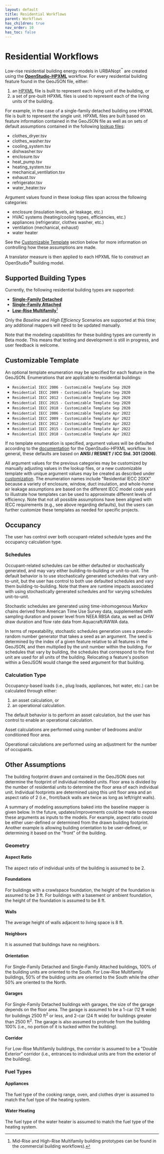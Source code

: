 ```yaml
---
layout: default
title: Residential Workflows
parent: Workflows
has_children: true
nav_order: 10
has_toc: false
---
```


# Residential Workflows

Low-rise residential building energy models in URBANopt<sup>&trade;</sup> are created using the [**OpenStudio-HPXML**](https://github.com/NREL/OpenStudio-HPXML) workflow.
For every residential building feature found in the GeoJSON file, either:

1. an [HPXML](https://hpxml.nrel.gov) file is built to represent each living unit of the building, or
1. a set of pre-built HPXML files is used to represent each of the living units of the building.

For example, in the case of a single-family detached building one HPXML file is built to represent the single unit.
HPXML files are built based on feature information contained in the GeoJSON file as well as on sets of default assumptions contained in the following [lookup files](https://github.com/urbanopt/urbanopt-example-geojson-project/tree/develop/example_project/mappers/residential):

* clothes_dryer.tsv
* clothes_washer.tsv
* cooling_system.tsv
* dishwasher.tsv
* enclosure.tsv
* heat_pump.tsv
* heating_system.tsv
* mechanical_ventilation.tsv
* exhaust.tsv
* refrigerator.tsv
* water_heater.tsv

Argument values found in these lookup files span across the following categories:

* enclosure (insulation levels, air leakage, etc.)
* HVAC systems (heating/cooling types, efficiencies, etc.)
* appliances (refrigerator, clothes washer, etc.)
* ventilation (mechanical, exhaust)
* water heater

See the [Customizable Template](#customizable-template) section below for more information on controlling how these assumptions are made.

A translator measure is then applied to each HPXML file to construct an OpenStudio<sup>&copy;</sup> building model.

## Supported Building Types

Currently, the following residential building types are supported:

- [**Single-Family Detached**](./single_family_detached)
- [**Single-Family Attached**](./single_family_attached)
- [**Low-Rise Multifamily**](./multifamily)[^1]

Only the *Baseline* and *High Efficiency* Scenarios are supported at this time; any additional mappers will need to be updated manually.

Note that the modeling capabilities for these building types are currently in Beta mode.
This means that testing and development is still in progress, and user feedback is welcome.

[^1]: Mid-Rise and High-Rise Multifamily building prototypes can be found in the commercial building workflows).

## Customizable Template

An optional template enumeration may be specified for each feature in the GeoJSON.
Enumerations that are applicable to residential buildings:

- `Residential IECC 2006 - Customizable Template Sep 2020`
- `Residential IECC 2009 - Customizable Template Sep 2020`
- `Residential IECC 2012 - Customizable Template Sep 2020`
- `Residential IECC 2015 - Customizable Template Sep 2020`
- `Residential IECC 2018 - Customizable Template Sep 2020`
- `Residential IECC 2006 - Customizable Template Apr 2022`
- `Residential IECC 2009 - Customizable Template Apr 2022`
- `Residential IECC 2012 - Customizable Template Apr 2022`
- `Residential IECC 2015 - Customizable Template Apr 2022`
- `Residential IECC 2018 - Customizable Template Apr 2022`

If no template enumeration is specified, argument values will be defaulted according to the [documentation](https://openstudio-hpxml.readthedocs.io/en/latest/workflow_inputs.html) for the OpenStudio-HPXML workflow.
In general, these defaults are based on **ANSI / RESNET / ICC Std. 301 (2006)**.

All argument values for the previous categories may be customized by manually adjusting values in
the lookup files, or a new customizable template with unique argument values may be created as
described under [customization](customization.md).
The enumeration names include "Residential IECC 20XX" because a variety of enclosure, window, duct insulation, and whole-home air leakage assumptions are based on the different IECC model code years to illustrate how templates can be used to approximate different levels of efficiency.
Note that not all possible assumptions have been aligned with IECC requirements (e.g., see above regarding defaults), but the users can further customize these templates as needed for specific projects.

## Occupancy

The user has control over both occupant-related schedule types and the occupancy calculation type.

### Schedules

Occupant-related schedules can be either defaulted or stochastically generated, and may vary either building-to-building or unit-to-unit.
The default behavior is to use stochastically generated schedules that vary unit-to-unit, but the user has control to both use defaulted schedules and vary them building-to-building.
Note that there are runtime impacts associated with using stochastically generated schedules and for varying schedules unit-to-unit.

Stochastic schedules are generated using time-inhomogenous Markov chains derived from American Time Use Survey data, supplemented with sampling duration and power level from NEEA RBSA data, as well as DHW draw duration and flow rate data from Aquacraft/AWWA data.

In terms of repeatability, stochastic schedules generation uses a pseudo-random number generator that takes a seed as an argument.
The seed is determined by the index of a given feature relative to all features in the GeoJSON, and then multiplied by the unit number within the building.
For schedules that vary by building, the schedules that correspond to the first unit are used for all units of the building.
Relocating a feature's position within a GeoJSON would change the seed argument for that building.

### Calculation Type

Occupancy-based loads (i.e., plug loads, appliances, hot water, etc.) can be calculated through either:

1. an asset calculation, or
1. an operational calculation.

The default behavior is to perform an asset calculation, but the user has control to enable an operational calculation.

Asset calculations are performed using number of bedrooms and/or conditioned floor area.

Operational calculations are performed using an adjustment for the number of occupants.

## Other Assumptions

The building footprint drawn and contained in the GeoJSON does not determine the footprint of individual modeled units.
Floor area is divided by the number of residential units to determine the floor area of each individual unit.
Individual footprints are determined using this unit floor area and an aspect ratio of 2 (i.e., front/back walls are twice as long as left/right walls).

A summary of modeling assumptions baked into the baseline mapper is given below.
In the future, updates/improvements could be made to expose these arguments as inputs to the models.
For example, aspect ratio could be either user-defined or determined from the drawn building footprint.
Another example is allowing building orientation to be user-defined, or determining it based on the "front" of the building.

### Geometry

#### Aspect Ratio
The aspect ratio of individual units of the building is assumed to be 2.

#### Foundations
For buildings with a crawlspace foundation, the height of the foundation is assumed to be 3 ft.
For buildings with a basement or ambient foundation, the height of the foundation is assumed to be 8 ft.

#### Walls
The average height of walls adjacent to living space is 8 ft.

#### Neighbors
It is assumed that buildings have no neighbors.

#### Orientation
For Single-Family Detached and Single-Family Attached buildings, 100% of the building units are oriented to the South.
For Low-Rise Multifamily buildings, 50% of the building units are oriented to the South while the other 50% are oriented to the North.

#### Garages
For Single-Family Detached buildings with garages, the size of the garage depends on the floor area.
The garage is assumed to be a 1-car (12 ft wide) for buildings 2500 ft<sup>2</sup> or less, and 2-car (24 ft wide) for buildings greater than 2500 ft<sup>2</sup>.
The garage is also assumed to protrude from the building 100% (i.e., no portion of it is tucked within the building).

#### Corridor
For Low-Rise Multifamily buildings, the corridor is assumed to be a "Double Exterior" corridor (i.e., entrances to individual units are from the exterior of the building).

### Fuel Types

#### Appliances
The fuel type of the cooking range, oven, and clothes dryer is assumed to match the fuel type of the heating system.

#### Water Heating
The fuel type of the water heater is assumed to match the fuel type of the heating system.
